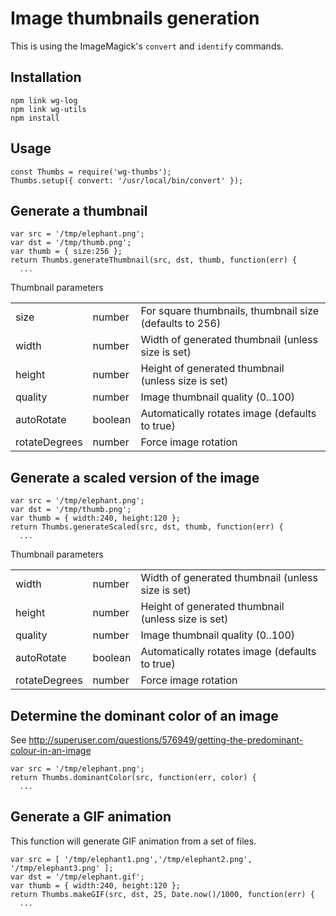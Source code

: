 # Image thumbnails generation

This is using the ImageMagick's ```convert``` and ```identify``` commands.

## Installation

	npm link wg-log
	npm link wg-utils
	npm install

## Usage

	const Thumbs = require('wg-thumbs');
	Thumbs.setup({ convert: '/usr/local/bin/convert' });

## Generate a thumbnail

	var src = '/tmp/elephant.png';
	var dst = '/tmp/thumb.png';
	var thumb = { size:256 };
	return Thumbs.generateThumbnail(src, dst, thumb, function(err) {
	  ...

Thumbnail parameters

<table>
<tr><td>size</td><td>number</td><td>For square thumbnails, thumbnail size (defaults to 256)</td></tr>
<tr><td>width</td><td>number</td><td>Width of generated thumbnail (unless size is set)</td></tr>
<tr><td>height</td><td>number</td><td>Height of generated thumbnail (unless size is set)</td></tr>
<tr><td>quality</td><td>number</td><td>Image thumbnail quality (0..100)</td></tr>
<tr><td>autoRotate</td><td>boolean</td><td>Automatically rotates image (defaults to true)</td></tr>
<tr><td>rotateDegrees</td><td>number</td><td>Force image rotation</td></tr>
</table>


## Generate a scaled version of the image

	var src = '/tmp/elephant.png';
	var dst = '/tmp/thumb.png';
	var thumb = { width:240, height:120 };
	return Thumbs.generateScaled(src, dst, thumb, function(err) {
	  ...

Thumbnail parameters

<table>
<tr><td>width</td><td>number</td><td>Width of generated thumbnail (unless size is set)</td></tr>
<tr><td>height</td><td>number</td><td>Height of generated thumbnail (unless size is set)</td></tr>
<tr><td>quality</td><td>number</td><td>Image thumbnail quality (0..100)</td></tr>
<tr><td>autoRotate</td><td>boolean</td><td>Automatically rotates image (defaults to true)</td></tr>
<tr><td>rotateDegrees</td><td>number</td><td>Force image rotation</td></tr>
</table>


## Determine the dominant color of an image
See http://superuser.com/questions/576949/getting-the-predominant-colour-in-an-image

	var src = '/tmp/elephant.png';
	return Thumbs.dominantColor(src, function(err, color) {
	  ...



## Generate a GIF animation

This function will generate GIF animation from a set of files.

	var src = [ '/tmp/elephant1.png','/tmp/elephant2.png', '/tmp/elephant3.png' ];
	var dst = '/tmp/elephant.gif';
	var thumb = { width:240, height:120 };
	return Thumbs.makeGIF(src, dst, 25, Date.now()/1000, function(err) {
	  ...

